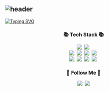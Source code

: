 ![header](https://capsule-render.vercel.app/api?type=rounded&color=F3F781&height=100&section=header&text=Jung%20Eunmi&fontSize=90&api?text=capsule_render&api?text=capsule_render&animation=blink)
---
[![Typing SVG](https://readme-typing-svg.demolab.com/?lines=♡+안+녕+하+세+요+정+은+미+입+니+다+♡;&color=151515)](https://git.io/typing-svg) 

<h3 align="center">📚 Tech Stack 📚</h3>
<p align="center">
  <img src="https://img.shields.io/badge/Java-007396?style=flat-square&logo=Java&logoColor=white"/></a>&nbsp 
  <img src="https://img.shields.io/badge/Javascript-ffb13b?style=flat-square&logo=javascript&logoColor=white"/></a>&nbsp 
  <br>
  <img src="https://img.shields.io/badge/Spring-6DB33F?style=flat-square&logo=Spring&logoColor=white"/></a>&nbsp
  <img src="https://img.shields.io/badge/SpringBoot-6DB33F?style=flat-square&logo=SpringBoot&logoColor=white"/></a>&nbsp 
  <img src="https://img.shields.io/badge/Node.js-339933?style=flat-square&logo=Node.js&logoColor=white"/></a>&nbsp
  <img src="https://img.shields.io/badge/Express-000000?style=flat-square&logo=Express&logoColor=white"/></a>&nbsp
  <br>
  <img src="https://img.shields.io/badge/Mysql-E6B91E?style=flat-square&logo=MySql&logoColor=white"/></a>&nbsp 
  <img src="https://img.shields.io/badge/AWS-232F3E?style=flat-square&logo=AmazonAWS&logoColor=white"/></a>&nbsp 
  <img src="https://img.shields.io/badge/Docker-2496ED?style=flat-square&logo=Docker&logoColor=white"/></a>&nbsp 
  <img src="https://img.shields.io/badge/Jenkins-D24939?style=flat-square&logo=Jenkins&logoColor=white"/></a>&nbsp 
</p>

<h3 align="center">🌈 Follow Me 🌈</h3>
<p align="center">
  <a href="https://www.instagram.com/dmsal2486/"><img src="https://img.shields.io/badge/Instagram-E4405F?style=flat-square&logo=Instagram&logoColor=white&link=https://www.instagram.com/dmsal2486/"/></a>&nbsp
  <a href="mailto:dmssl2486@gmail.com"><img src="https://img.shields.io/badge/Gmail-d14836?style=flat-square&logo=Gmail&logoColor=white&link=dmssl2486@gmail.com"/></a>
  
  
</p>
